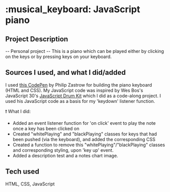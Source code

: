 <h1>:musical_keyboard: JavaScript piano</h1>

<h2>Project Description</h2>

-- Personal project --
This is a piano which can be played either by clicking on the keys or by pressing keys on your keyboard.

<h2>Sources I used, and what I did/added</h2>

I used <a href="https://codepen.io/zastrow/pen/kxdYdk">this CodePen</a> by Philip Zastrow for building the piano keyboard (HTML and CSS).
My JavaScript code was inspired by Wes Bos's JavaScript 30's <a href="https://github.com/wesbos/JavaScript30/tree/master/01%20-%20JavaScript%20Drum%20Kit">JavaScript Drum Kit</a> which I did as a code-along project. I used his JavaScript code as a basis for my 'keydown' listener function.

:exclamation: What I did:

<ul>
<li>Added an event listener function for 'on click' event to play the note once a key has been clicked on</li>
<li>Created "whitePlaying" and "blackPlaying" classes for keys that had been pushed (via the keyboard), and added the corresponding CSS</li>
<li>Created a function to remove this "whitePlaying"/"blackPlaying" classes and corresponding styling, upon 'key up' event.</li>
<li>Added a description test and a notes chart image.</li></ul>

<h2>Tech used</h2>

HTML, CSS, JavaScript
